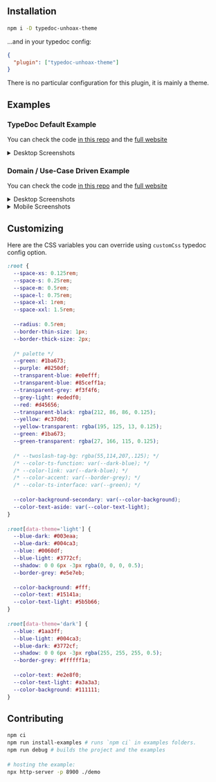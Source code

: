 ## Installation

```sh
npm i -D typedoc-unhoax-theme
```

…and in your typedoc config:

```json
{
  "plugin": ["typedoc-unhoax-theme"]
}
```

There is no particular configuration for this plugin, it is mainly a theme.

## Examples

### TypeDoc Default Example

You can check the code [in this repo](./examples/typedoc-default/) and the [full website](https://sacdenoeuds.github.io/typedoc-unhoax-theme/typedoc-default/)

<details>
  <summary>Desktop Screenshots</summary>

### Home

<img src="examples/typedoc-default-asset-home.png" alt="Default Example / Home" width="100%">

### Document

<img src="examples/typedoc-default-asset-home-document.png" alt="Default Example / Document" width="100%">

### Function

<img src="examples/typedoc-default-asset-home-function.png" alt="Default Example / Function" width="100%">
</details>

### Domain / Use-Case Driven Example

You can check the code [in this repo](./examples/ddd/) and the [full website](https://sacdenoeuds.github.io/typedoc-unhoax-theme/ddd/)

<details>
  <summary>Desktop Screenshots</summary>

### Use Case

<img src="examples/ddd-asset-use-case.png" alt="DDD / Use Case" width="100%">

### Modules

<img src="examples/ddd-asset-modules.png" alt="DDD / Modules" width="100%">

</details>

<details>
  <summary>Mobile Screenshots</summary>
  <p>
    <img src="examples/ddd-asset-modules-mobile.png" alt="DDD / Modules / Mobile" width="30%">
    <img src="examples/ddd-asset-module-mobile-menu.png" alt="DDD / Modules / Mobile / menu opened" width="30%">
  </p>
</details>

## Customizing

Here are the CSS variables you can override using `customCss` typedoc config option.

```css
:root {
  --space-xs: 0.125rem;
  --space-s: 0.25rem;
  --space-m: 0.5rem;
  --space-l: 0.75rem;
  --space-xl: 1rem;
  --space-xxl: 1.5rem;

  --radius: 0.5rem;
  --border-thin-size: 1px;
  --border-thick-size: 2px;

  /* palette */
  --green: #1ba673;
  --purple: #8250df;
  --transparent-blue: #e0efff;
  --transparent-blue: #85ceff1a;
  --transparent-grey: #f3f4f6;
  --grey-light: #ededf0;
  --red: #d45656;
  --transparent-black: rgba(212, 86, 86, 0.125);
  --yellow: #c37d0d;
  --yellow-transparent: rgba(195, 125, 13, 0.125);
  --green: #1ba673;
  --green-transparent: rgba(27, 166, 115, 0.125);

  /* --twoslash-tag-bg: rgba(55,114,207,.125); */
  /* --color-ts-function: var(--dark-blue); */
  /* --color-link: var(--dark-blue); */
  /* --color-accent: var(--border-grey); */
  /* --color-ts-interface: var(--green); */

  --color-background-secondary: var(--color-background);
  --color-text-aside: var(--color-text-light);
}

:root[data-theme='light'] {
  --blue-dark: #003eaa;
  --blue-dark: #004ca3;
  --blue: #0060df;
  --blue-light: #3772cf;
  --shadow: 0 0 6px -3px rgba(0, 0, 0, 0.5);
  --border-grey: #e5e7eb;

  --color-background: #fff;
  --color-text: #15141a;
  --color-text-light: #5b5b66;
}

:root[data-theme='dark'] {
  --blue: #1aa3ff;
  --blue-light: #004ca3;
  --blue-dark: #3772cf;
  --shadow: 0 0 6px -3px rgba(255, 255, 255, 0.5);
  --border-grey: #ffffff1a;

  --color-text: #e2e8f0;
  --color-text-light: #a3a3a3;
  --color-background: #111111;
}
```

## Contributing

```sh
npm ci
npm run install-examples # runs `npm ci` in examples folders.
npm run debug # builds the project and the examples

# hosting the example:
npx http-server -p 8900 ./demo
```
